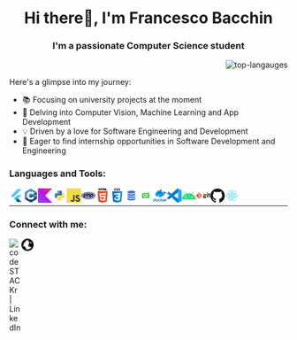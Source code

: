 <h1 align="center"> Hi there👋, I'm Francesco Bacchin </h1>

<h3 align="center"> I'm a passionate Computer Science student </h3>

<img align="right" alt="top-langauges" src="https://github-readme-stats.vercel.app/api/top-langs?username=backtofrancesco&show_icons=true&locale=en&layout=compact&theme=dracula" />
<br>

Here's a glimpse into my journey:

- 📚 Focusing on university projects at the moment
- 🤖 Delving into Computer Vision, Machine Learning and App Development
- 💡 Driven by a love for Software Engineering and Development
- 🚀 Eager to find internship opportunities in Software Development and Engineering

### Languages and Tools: ###

<img align="left" alt="Flutter" width="26px" src="https://github.com/github/explore/blob/main/topics/flutter/flutter.png" />
<img align="left" alt="C++" width="26px" src="https://github.com/github/explore/blob/main/topics/cpp/cpp.png" />
<img align="left" alt="Kotlin" width="26px" src="https://github.com/github/explore/blob/main/topics/kotlin/kotlin.png" />
<img align="left" alt="Python" width="26px" src="https://github.com/github/explore/blob/main/topics/python/python.png" />
<img align="left" alt="JavaScript" width="26px" src="https://github.com/github/explore/blob/main/topics/javascript/javascript.png" />
<img align="left" alt="PHP" width="26px" src="https://github.com/github/explore/blob/main/topics/php/php.png" />
<img align="left" alt="HTML5" width="26px" src="https://github.com/github/explore/blob/main/topics/html/html.png" />
<img align="left" alt="CSS3" width="26px" src="https://github.com/github/explore/blob/main/topics/css/css.png" />
<img align="left" alt="SQL" width="26px" src="https://github.com/github/explore/blob/main/topics/sql/sql.png" />
<img align="left" alt="QT" width="26px" src="https://github.com/github/explore/blob/main/topics/qt/qt.png" />
<img align="left" alt="Docker" width="26px" src="https://github.com/github/explore/blob/main/topics/docker/docker.png" />
<img align="left" alt="Visual Studio Code" width="26px" src="https://github.com/github/explore/blob/main/topics/visual-studio-code/visual-studio-code.png" />
<img align="left" alt="Android" width="26px" src="https://github.com/github/explore/blob/main/topics/android/android.png" />
<img align="left" alt="Git" width="26px" src="https://github.com/github/explore/blob/main/topics/git/git.png" />
<img align="left" alt="GitHub" width="26px" src="https://github.com/github/explore/blob/main/topics/github/github.png" />
<img align="left" alt="React" width="26px" src="https://github.com/github/explore/blob/main/topics/react/react.png" />

<br>

---

### Connect with me: ###
[<img align="left" alt="codeSTACKr | LinkedIn" width="22px" src="https://cdn.jsdelivr.net/npm/simple-icons@v3/icons/linkedin.svg" />][linkedin]
[<img align="left" alt="Website | Website" width="22px" src="https://raw.githubusercontent.com/iconic/open-iconic/master/svg/globe.svg"/>][website]

<!-- variables -->
[linkedin]: https://www.linkedin.com/in/francesco-bacchin-ba739121b/
[website]: https://backtofrancesco.github.io/
